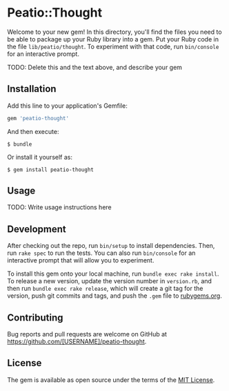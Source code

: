 # Peatio::Thought

Welcome to your new gem! In this directory, you'll find the files you need to be able to package up your Ruby library into a gem. Put your Ruby code in the file `lib/peatio/thought`. To experiment with that code, run `bin/console` for an interactive prompt.

TODO: Delete this and the text above, and describe your gem

## Installation

Add this line to your application's Gemfile:

```ruby
gem 'peatio-thought'
```

And then execute:

    $ bundle

Or install it yourself as:

    $ gem install peatio-thought

## Usage

TODO: Write usage instructions here

## Development

After checking out the repo, run `bin/setup` to install dependencies. Then, run `rake spec` to run the tests. You can also run `bin/console` for an interactive prompt that will allow you to experiment.

To install this gem onto your local machine, run `bundle exec rake install`. To release a new version, update the version number in `version.rb`, and then run `bundle exec rake release`, which will create a git tag for the version, push git commits and tags, and push the `.gem` file to [rubygems.org](https://rubygems.org).

## Contributing

Bug reports and pull requests are welcome on GitHub at https://github.com/[USERNAME]/peatio-thought.

## License

The gem is available as open source under the terms of the [MIT License](https://opensource.org/licenses/MIT).
